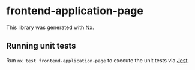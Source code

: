 # frontend-application-page

This library was generated with [Nx](https://nx.dev).

## Running unit tests

Run `nx test frontend-application-page` to execute the unit tests via [Jest](https://jestjs.io).
